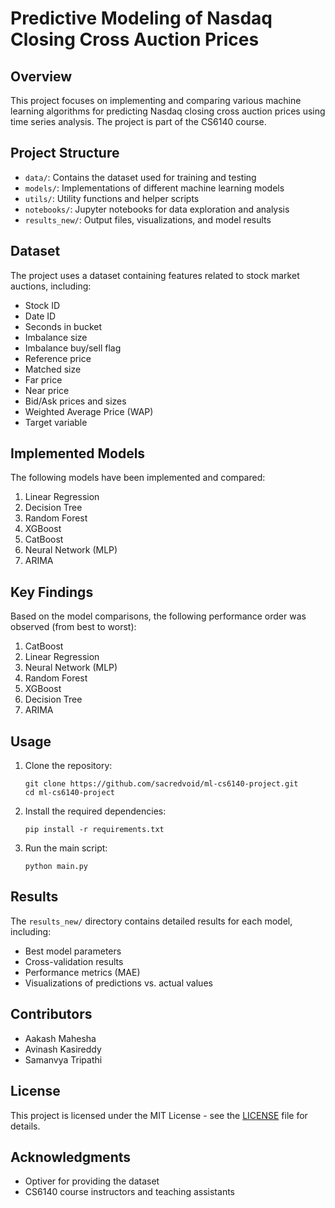 # Predictive Modeling of Nasdaq Closing Cross Auction Prices

## Overview

This project focuses on implementing and comparing various machine learning algorithms for predicting Nasdaq closing cross auction prices using time series analysis. The project is part of the CS6140 course.

## Project Structure

- `data/`: Contains the dataset used for training and testing
- `models/`: Implementations of different machine learning models
- `utils/`: Utility functions and helper scripts
- `notebooks/`: Jupyter notebooks for data exploration and analysis
- `results_new/`: Output files, visualizations, and model results

## Dataset

The project uses a dataset containing features related to stock market auctions, including:

- Stock ID
- Date ID
- Seconds in bucket
- Imbalance size
- Imbalance buy/sell flag
- Reference price
- Matched size
- Far price
- Near price
- Bid/Ask prices and sizes
- Weighted Average Price (WAP)
- Target variable

## Implemented Models

The following models have been implemented and compared:

1. Linear Regression
2. Decision Tree
3. Random Forest
4. XGBoost
5. CatBoost
6. Neural Network (MLP)
7. ARIMA

## Key Findings

Based on the model comparisons, the following performance order was observed (from best to worst):

1. CatBoost
2. Linear Regression
3. Neural Network (MLP)
4. Random Forest
5. XGBoost
6. Decision Tree
7. ARIMA

## Usage

1. Clone the repository:
   ```
   git clone https://github.com/sacredvoid/ml-cs6140-project.git
   cd ml-cs6140-project
   ```

2. Install the required dependencies:
   ```
   pip install -r requirements.txt
   ```

3. Run the main script:
   ```
   python main.py
   ```

## Results

The `results_new/` directory contains detailed results for each model, including:
- Best model parameters
- Cross-validation results
- Performance metrics (MAE)
- Visualizations of predictions vs. actual values

## Contributors

- Aakash Mahesha
- Avinash Kasireddy
- Samanvya Tripathi

## License

This project is licensed under the MIT License - see the [LICENSE](LICENSE) file for details.

## Acknowledgments

- Optiver for providing the dataset
- CS6140 course instructors and teaching assistants
